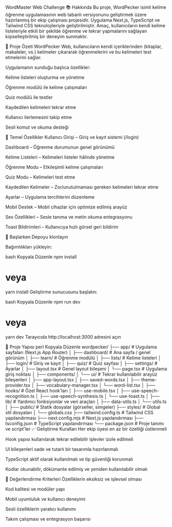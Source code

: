 WordMaster Web Challenge
📚 Hakkında
Bu proje, WordPecker isimli kelime öğrenme uygulamasının web tabanlı versiyonunu geliştirmek üzere hazırlanmış bir ekip çalışması projesidir. Uygulama Next.js, TypeScript ve Tailwind CSS teknolojileriyle geliştirilmiştir. Amaç, kullanıcıların kendi kelime listeleriyle etkili bir şekilde öğrenme ve tekrar yapmalarını sağlayan kişiselleştirilmiş bir deneyim sunmaktır.

🌟 Proje Özeti
WordPecker Web, kullanıcıların kendi içeriklerinden (kitaplar, makaleler, vs.) kelimeler çıkararak öğrenmelerini ve bu kelimeleri test etmelerini sağlar.

Uygulamanın sunduğu başlıca özellikler:

Kelime listeleri oluşturma ve yönetme

Öğrenme modülü ile kelime çalışmaları

Quiz modülü ile testler

Kaydedilen kelimeleri tekrar etme

Kullanıcı ilerlemesini takip etme

Sesli komut ve okuma desteği

🧩 Temel Özellikler
Kullanıcı Girişi – Giriş ve kayıt sistemi (/login)

Dashboard – Öğrenme durumunun genel görünümü

Kelime Listeleri – Kelimeleri listeler hâlinde yönetme

Öğrenme Modu – Etkileşimli kelime çalışmaları

Quiz Modu – Kelimeleri test etme

Kaydedilen Kelimeler – Zor/unutulmaması gereken kelimeleri tekrar etme

Ayarlar – Uygulama tercihlerini düzenleme

Mobil Destek – Mobil cihazlar için optimize edilmiş arayüz

Ses Özellikleri – Sesle tanıma ve metin okuma entegrasyonu

Toast Bildirimleri – Kullanıcıya hızlı görsel geri bildirim

🚀 Başlarken
Depoyu klonlayın

Bağımlılıkları yükleyin:

bash
Kopyala
Düzenle
npm install
# veya
yarn install
Geliştirme sunucusunu başlatın:

bash
Kopyala
Düzenle
npm run dev
# veya
yarn dev
Tarayıcıda http://localhost:3000 adresini açın

📁 Proje Yapısı
perl
Kopyala
Düzenle
wordpecker/
├── app/                   # Uygulama sayfaları (Next.js App Router)
│   ├── dashboard/         # Ana sayfa / genel görünüm
│   ├── learn/             # Öğrenme modülü
│   ├── lists/             # Kelime listeleri
│   ├── login/             # Giriş ve kayıt
│   ├── quiz/              # Quiz sayfası
│   ├── settings/          # Ayarlar
│   ├── layout.tsx         # Genel layout bileşeni
│   └── page.tsx           # Uygulama giriş noktası
│
├── components/
│   └── ui/                # Tekrar kullanılabilir arayüz bileşenleri
│       ├── app-layout.tsx
│       ├── saved-words.tsx
│       ├── theme-provider.tsx
│       ├── vocabulary-manager.tsx
│       └── word-list.tsx
│
├── hooks/                 # Özel React hook'ları
│   ├── use-mobile.tsx
│   ├── use-speech-recognition.ts
│   ├── use-speech-synthesis.ts
│   └── use-toast.ts
│
├── lib/                   # Yardımcı fonksiyonlar ve veri araçları
│   ├── data-utils.ts
│   └── utils.ts
│
├── public/                # Statik dosyalar (görseller, simgeler)
├── styles/                # Global stil dosyaları
│   └── globals.css
├── tailwind.config.ts     # Tailwind CSS yapılandırması
├── next.config.mjs        # Next.js yapılandırması
├── tsconfig.json          # TypeScript yapılandırması
└── package.json           # Proje tanımı ve script'ler
✅ Geliştirme Kuralları
Her ekip üyesi en az bir özelliği üstlenmeli

Hook yapısı kullanılarak tekrar edilebilir işlevler izole edilmeli

UI bileşenleri sade ve tutarlı bir tasarımla hazırlanmalı

TypeScript aktif olarak kullanılmalı ve tip güvenliği korunmalı

Kodlar okunabilir, dökümante edilmiş ve yeniden kullanılabilir olmalı

📝 Değerlendirme Kriterleri
Özelliklerin eksiksiz ve işlevsel olması

Kod kalitesi ve modüler yapı

Mobil uyumluluk ve kullanıcı deneyimi

Sesli özelliklerin yaratıcı kullanımı

Takım çalışması ve entegrasyon başarısı